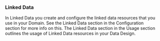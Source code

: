 ### Linked Data

In Linked Data you create and configure the linked data resources that you use in your Domain. See the Linked Data section in the Configuration section for more info on this. The Linked Data section in the Usage section outlines the usage of Linked Data resources in your Data Design.